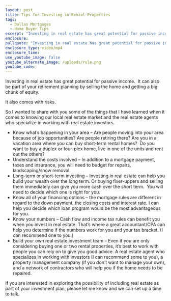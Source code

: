 ```yaml
---
layout: post
title: Tips for Investing in Rental Properties
tags:
  - Dallas Mortgages
  - Home Buyer Tips
excerpt: "Investing in real estate has great potential for passive income.\_ It can also be part of your retirement planning by selling the home and getting a big chunk of equity."
enclosure:
pullquote: "Investing in real estate has great potential for passive income.\_ It can also be part of your retirement planning by selling the home and getting a big chunk of equity."
enclosure_type: video/mp4
enclosure_time:
use_youtube_image: false
youtube_alternate_image: /uploads/rule.png
youtube_code:
---
```


Investing in real estate has great potential for passive income.  It can also be part of your retirement planning by selling the home and getting a big chunk of equity.

It also comes with risks.

So I wanted to share with you some of the things that I have learned when it comes to knowing our local real estate market and the real estate agents who specialize in working with real estate investors.

* Know what’s happening in your area – Are people moving into your area because of job opportunities? Are people retiring there? Are you in a vacation area where you can buy short-term rental homes?  Do you want to buy a duplex or four-plex home, live in one of the units and rent out the others?
* Understand the costs involved – In addition to a mortgage payment, taxes and insurance, you will need to budget for repairs, landscaping/snow removal.
* Long-term or short-term investing – Investing in real estate can help you build your wealth over the long term. Or buying fixer-uppers and selling them immediately can give you more cash over the short term.  You will need to decide which one is right for you.
* Know all of your financing options – the mortgage rules are different in regard to the down payment, the closing costs and interest rate. I can help you decide which loan program would be the most advantageous for you.
* Know your numbers – Cash flow and income tax rules can benefit you when you invest in real estate. That’s where a great accountant/CPA can help you determine if the numbers work for you and your tax bracket. (I can recommend one to you.)
* Build your own real estate investment team – Even if you are only considering buying one or two rental properties, it’s best to work with people you can rely on to give you good advice. A real estate agent who specializes in working with investors (I can recommend some to you), a property management company (if you don’t want to manage your own), and a network of contractors who will help you if the home needs to be repaired.

If you are interested in exploring the possibility of including real estate as part of your investment plan, please let me know and we can set up a time to talk.
